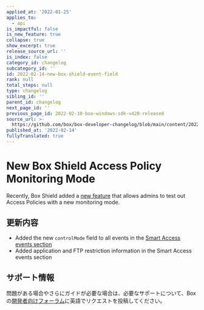 ```yaml
---
applied_at: '2022-01-25'
applies_to:
  - api
is_impactful: false
is_new_feature: true
collapse: true
show_excerpt: true
release_source_url: ''
is_index: false
category_id: changelog
subcategory_id: ''
id: 2022-02-14-new-box-shield-event-field
rank: null
total_steps: null
type: changelog
sibling_id: ''
parent_id: changelog
next_page_id: ''
previous_page_id: 2022-02-10-box-windows-sdk-v420-released
source_url: >-
  https://github.com/box/box-developer-changelog/blob/main/content/2022/02-14-new-box-shield-event-field.md
published_at: '2022-02-14'
fullyTranslated: true
---
```

# New Box Shield Access Policy Monitoring Mode

Recently, Box Shield added a [new feature][3] that allows admins to test out Access Policies with a new monitoring mode.

<!-- more -->

## 更新内容

* Added the new `controlMode` field to all events in the [Smart Access events section][2]
* Added application and FTP restriction information in the Smart Access events section

## サポート情報

問題がある場合やさらにガイドが必要な場合は、必要なサポートについて、Boxの[開発者向けフォーラム][1]に英語でリクエストを投稿してください。

[1]: https://support.box.com/hc/en-us/community/topics/360001932973-Platform-and-Developer-Forum

[2]: g://events/event-triggers/shield-alert-events/#smart-access

[3]: https://support.box.com/hc/en-us/articles/360044196353#enforce_vs_monitor
